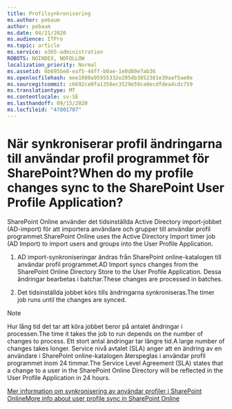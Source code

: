 ```yaml
---
title: Profilsynkronisering
ms.author: pebaum
author: pebaum
ms.date: 04/21/2020
ms.audience: ITPro
ms.topic: article
ms.service: o365-administration
ROBOTS: NOINDEX, NOFOLLOW
localization_priority: Normal
ms.assetid: 6b695be8-eaf5-44ff-b0ae-1e0d89e7ab36
ms.openlocfilehash: eee1080a95955332e205db3852381e39aaf5ae0e
ms.sourcegitcommit: c6692ce0fa1358ec3529e59ca0ecdfdea4cdc759
ms.translationtype: MT
ms.contentlocale: sv-SE
ms.lasthandoff: 09/15/2020
ms.locfileid: "47801787"
---
```

# <a name="when-do-my-profile-changes-sync-to-the-sharepoint-user-profile-application"></a><span data-ttu-id="5dc46-102">När synkroniserar profil ändringarna till användar profil programmet för SharePoint?</span><span class="sxs-lookup"><span data-stu-id="5dc46-102">When do my profile changes sync to the SharePoint User Profile Application?</span></span>

<span data-ttu-id="5dc46-103">SharePoint Online använder det tidsinställda Active Directory import-jobbet (AD-import) för att importera användare och grupper till användar profil programmet.</span><span class="sxs-lookup"><span data-stu-id="5dc46-103">SharePoint Online uses the Active Directory Import timer job (AD Import) to import users and groups into the User Profile Application.</span></span> 
  
1. <span data-ttu-id="5dc46-104">AD import-synkroniseringar ändras från SharePoint online-katalogen till användar profil programmet.</span><span class="sxs-lookup"><span data-stu-id="5dc46-104">AD Import syncs changes from the SharePoint Online Directory Store to the User Profile Application.</span></span> <span data-ttu-id="5dc46-105">Dessa ändringar bearbetas i batchar.</span><span class="sxs-lookup"><span data-stu-id="5dc46-105">These changes are processed in batches.</span></span>
    
2. <span data-ttu-id="5dc46-106">Det tidsinställda jobbet körs tills ändringarna synkroniseras.</span><span class="sxs-lookup"><span data-stu-id="5dc46-106">The timer job runs until the changes are synced.</span></span>
    
> [!NOTE]
> <span data-ttu-id="5dc46-107">Hur lång tid det tar att köra jobbet beror på antalet ändringar i processen.</span><span class="sxs-lookup"><span data-stu-id="5dc46-107">The time it takes the job to run depends on the number of changes to process.</span></span> <span data-ttu-id="5dc46-108">Ett stort antal ändringar tar längre tid.</span><span class="sxs-lookup"><span data-stu-id="5dc46-108">A large number of changes takes longer.</span></span> <span data-ttu-id="5dc46-109">Service nivå avtalet (SLA) anger att en ändring av en användare i SharePoint online-katalogen återspeglas i användar profil programmet inom 24 timmar.</span><span class="sxs-lookup"><span data-stu-id="5dc46-109">The Service Level Agreement (SLA) states that a change to a user in the SharePoint Online Directory will be reflected in the User Profile Application in 24 hours.</span></span> 
  
[<span data-ttu-id="5dc46-110">Mer information om synkronisering av användar profiler i SharePoint Online</span><span class="sxs-lookup"><span data-stu-id="5dc46-110">More info about user profile sync in SharePoint Online</span></span>](https://go.microsoft.com/fwlink/?linkid=875671)
  

